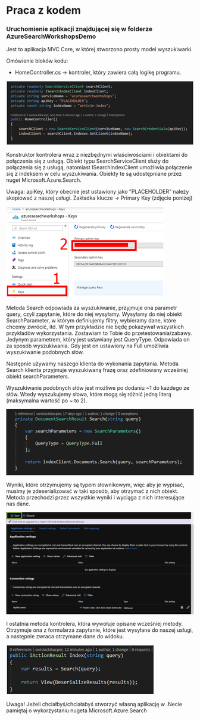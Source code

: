 # Praca z kodem

### Uruchomienie aplikacji znajdującej się w folderze AzureSearchWorkshopsDemo

Jest to aplikacja MVC Core, w której stworzono prosty model wyszukiwarki.

Omówienie bloków kodu:

* HomeController.cs -&gt; kontroler, który zawiera całą logikę programu.

![](../../.gitbook/assets/image%20%2837%29.png)

Konstruktor kontrolera wraz z niezbędnymi właściwościami i obiektami do połączenia się z usługą. Obiekt typu SearchServiceClient służy do połączenia się z usługą, natomiast ISearchIndexClient umożliwia połączenie się z indeksem w celu wyszukiwania. Obiekty te są udostępniane przez nuget Microsoft.Azure.Search.

Uwaga: apiKey, który obecnie jest ustawiony jako ”PLACEHOLDER” należy skopiować z naszej usługi. Zakładka klucze -&gt; Primary Key \(zdjęcie poniżej\)

![](../../.gitbook/assets/image%20%2814%29.png)

Metoda Search odpowiada za wyszukiwanie, przyjmuje ona parametr query, czyli zapytanie, które do niej wysyłamy. Wysyłamy do  niej obiekt SearchParameter, w którym definiujemy filtry, wybieramy dane, które chcemy zwrócić, itd. W tym przykładzie nie będę pokazywał wszystkich przykładów wykorzystania. Zostawiam to Tobie do przetestowania/zabawy. Jedynym parametrem, który jest ustawiany jest QueryType. Odpowiada on za sposób wyszukiwania. Gdy jest on ustawiony na Full umożliwia wyszukiwanie podobnych słów.

Następnie używamy naszego klienta do wykonania zapytania. Metoda Search klienta przyjmuje wyszukiwaną frazę oraz zdefiniowany wcześniej obiekt searchParameters.

Wyszukiwanie podobnych słów jest możliwe po dodaniu ~1 do każdego ze słów. Wtedy wyszukujemy słowa, które mogą się różnić jedną literą \(maksymalna wartość po ~ to 2\).

![](../../.gitbook/assets/image%20%2826%29.png)

Wyniki, które otrzymujemy są typem słownikowym, więc aby je wypisać, musimy je zdeserializować w taki sposób, aby otrzymać z nich obiekt. Metoda przechodzi przez wszystkie wyniki i wyciąga z nich interesujące nas dane.

![](../../.gitbook/assets/image%20%2824%29.png)

I ostatnia metoda kontrolera, która wywołuje opisane wcześniej metody. Otrzymuje ona z formularza zapytanie, które jest wysyłane do naszej usługi, a następnie zwraca otrzymane dane do widoku.

![](../../.gitbook/assets/image%20%2874%29.png)

Uwaga! Jeżeli chciałbyś/chciałabyś stworzyć własną aplikację w .Necie pamiętaj o wykorzystaniu nugeta Microsoft.Azure.Search

